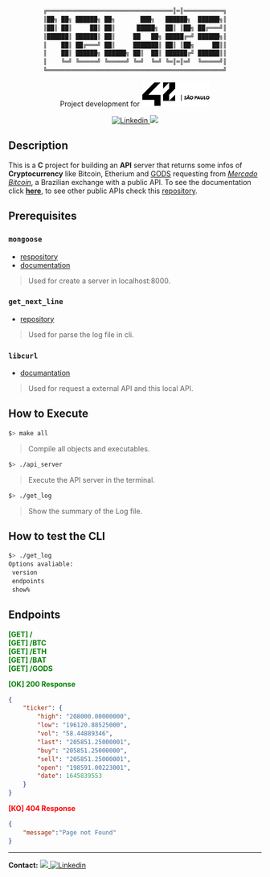 <div align="center">

```bash
╔═══════════════════════════════════║═║═══════════╗
║██╗ ██╗ ██████╗ ██╗       ███╗   ██████╗  ██████╗║
║██║ ██║     ██║ ██║      █████╗  ██║ ║██╗ ██╔═══╝║
║██████║ ██████║ ██║     ██   ██╗ █████╔═╝ ██████╗║
║    ██║ ██╔═══╝ ██║     ███████║ ██║ ║██╗     ██║║
║    ██║ ██████╗ ██████╗ ██║  ██║ ██████╔╝ ██████║║
║    ╚═╝ ╚═════╝ ╚═════╝ ╚═╝  ╚═╝ ╚═║═║═╝  ╚═════╝║
╚═════════════════════════════════════════════════╝
```

Project development for <a href="https://www.42sp.org.br/"> <img src="https://github.com/LucasDatilioCarderelli/42Cursus/blob/master/img/42-saopaulo.png" height=50> </a>

</div>

<p align="center">
  	<a href="https://www.linkedin.com/in/lucasdatiliocarderelli/">
    	<img alt="Linkedin" src="https://img.shields.io/badge/Lucas Datilio Carderelli-blue?style=flat&logo=Linkedin&logoColor=white" />
  	</a>
	<a href="https://github.com/LucasDatilioCarderelli" alt="login intra">
    	<img src="https://img.shields.io/badge/-ldatilio-gray?style=flat&logo=42&logoColor=white" />
	</a>
	<br>
</p>

## Description
This is a **C** project for building an **API** server that returns some infos of **Cryptocurrency** like Bitcoin, Etherium and [GODS](https://godsunchained.com/) requesting from [*Mercado Bitcoin*](https://www.mercadobitcoin.com.br/), a Brazilian exchange with a public API. To see the documentation click [**here**](https://www.mercadobitcoin.com.br/api-doc/), to see other public APIs check this [repository](https://github.com/public-apis/public-apis).

## Prerequisites

### ``mongoose``
* [respository](https://github.com/cesanta/mongoose)
* [documentation](https://mongoose.ws/documentation/#user-guide)
> Used for create a server in localhost:8000.

### ``get_next_line``
* [repository](https://github.com/LucasDatilioCarderelli/01-Get_next_line)
> Used for parse the log file in cli.

### ``libcurl``
* [documantation](https://curl.se/libcurl/c/libcurl.html)
> Used for request a external API and this local API.

## How to Execute

```bash
$> make all
```
> Compile all objects and executables.

```bash
$> ./api_server
```
> Execute the API server in the terminal.

```bash
$> ./get_log
```
> Show the summary of the Log file.

## How to test the CLI

```bash
$> ./get_log
Options avaliable:
 version
 endpoints
 show%
```

## Endpoints

<span style="color:green"> **[GET] /** <br></span>
<span style="color:green"> **[GET] /BTC** <br></span>
<span style="color:green"> **[GET] /ETH** <br></span>
<span style="color:green"> **[GET] /BAT** <br></span>
<span style="color:green"> **[GET] /GODS** <br></span>

<span style="color:green">**[OK] 200 Response**</span>

```JSON
{
	"ticker": {
		"high": "208000.00000000",
		"low": "196120.88525000",
		"vol": "58.44889346",
		"last": "205851.25000001",
		"buy": "205851.25000000",
		"sell": "205851.25000001",
		"open": "198591.00223001",
		"date": 1645839553
	}
}
```

<span style="color:red">**[KO] 404 Response**</span>

```JSON
{
	"message":"Page not Found"
}
```

---

**Contact:** <a href="https://github.com/LucasDatilioCarderelli" alt="login intra">
    <img src="https://img.shields.io/badge/-ldatilio-gray?style=flat&logo=42&logoColor=white" />
</a>
<a href="https://www.linkedin.com/in/lucasdatiliocarderelli/">
    <img alt="Linkedin" src="https://img.shields.io/badge/Lucas Datilio Carderelli-blue?style=flat&logo=Linkedin&logoColor=white" />
</a>
